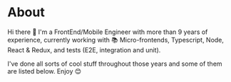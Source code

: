 # About
Hi there 👋
I'm a FrontEnd/Mobile Engineer with more than 9 years of experience, currently working with 📚 Micro-frontends, Typescript, Node, React & Redux, and tests (E2E, integration and unit).

I've done all sorts of cool stuff throughout those years and some of them are listed below. Enjoy 😊
